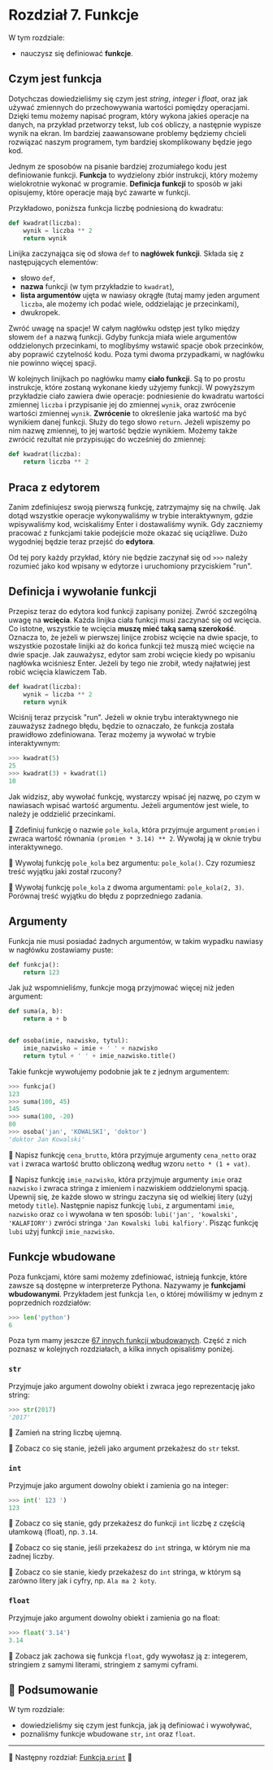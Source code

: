 # Rozdział 7. Funkcje

W tym rozdziale:

* nauczysz się definiować **funkcje**.


## Czym jest funkcja

Dotychczas dowiedzieliśmy się czym jest *string*, *integer* i *float*, oraz
jak używać zmiennych do przechowywania wartości pomiędzy operacjami.
Dzięki temu możemy napisać program, który wykona jakieś operacje na danych,
na przykład przetworzy tekst, lub coś obliczy, a następnie wypisze wynik
na ekran.  Im bardziej zaawansowane problemy będziemy chcieli rozwiązać
naszym programem, tym bardziej skomplikowany będzie jego kod.

Jednym ze sposobów na pisanie bardziej zrozumiałego kodu jest definiowanie
funkcji.  **Funkcja** to wydzielony zbiór instrukcji, który możemy
wielokrotnie wykonać w programie.  **Definicja funkcji** to sposób w jaki
opisujemy, które operacje mają być zawarte w funkcji.

Przykładowo, poniższa funkcja liczbę podniesioną do kwadratu:

```python
def kwadrat(liczba):
    wynik = liczba ** 2
    return wynik
```

Linijka zaczynająca się od słowa `def` to **nagłówek funkcji**.  Składa się
z następujących elementów:

* słowo `def`,
* **nazwa** funkcji (w tym przykładzie to `kwadrat`),
* **lista argumentów** ujęta w nawiasy okrągłe (tutaj mamy jeden argument
`liczba`, ale możemy ich podać wiele, oddzielając je przecinkami),
* dwukropek.

Zwróć uwagę na spacje! W całym nagłówku odstęp jest tylko między słowem
`def` a nazwą funkcji. Gdyby funkcja miała wiele argumentów oddzielonych
przecinkami, to moglibyśmy wstawić spacje obok przecinków, aby poprawić
czytelność kodu. Poza tymi dwoma przypadkami, w nagłówku nie powinno więcej
spacji.

W kolejnych linijkach po nagłówku mamy **ciało funkcji**.  Są to po prostu
instrukcje, które zostaną wykonane kiedy użyjemy funkcji.  W powyższym
przykładzie ciało zawiera dwie operacje: podniesienie do kwadratu wartości
zmiennej `liczba` i przypisanie jej do zmiennej `wynik`, oraz zwrócenie
wartości zmiennej `wynik`.  **Zwrócenie** to określenie jaka wartość ma
być wynikiem danej funkcji.  Służy do tego słowo `return`.  Jeżeli wpiszemy
po nim nazwę zmiennej, to jej wartość będzie wynikiem.  Możemy także
zwrócić rezultat nie przypisując do wcześniej do zmiennej:

```python
def kwadrat(liczba):
    return liczba ** 2
```


## Praca z edytorem

Zanim zdefiniujesz swoją pierwszą funkcję, zatrzymajmy się na chwilę.  Jak
dotąd wszystkie operacje wykonywaliśmy w trybie interaktywnym, gdzie
wpisywaliśmy kod, wciskaliśmy Enter i dostawaliśmy wynik.  Gdy zaczniemy
pracować z funkcjami takie podejście może okazać się uciążliwe.  Dużo
wygodniej będzie teraz przejść do **edytora**.

Od tej pory każdy przykład, który nie będzie zaczynał się od `>>>` należy
rozumieć jako kod wpisany w edytorze i uruchomiony przyciskiem "run".


## Definicja i wywołanie funkcji

Przepisz teraz do edytora kod funkcji zapisany poniżej.  Zwróć szczególną
uwagę na **wcięcia**.  Każda linijka ciała funkcji musi zaczynać się od
wcięcia.  Co istotne, wszystkie te wcięcia **muszę mieć taką samą
szerokość**.  Oznacza to, że jeżeli w pierwszej linijce zrobisz wcięcie
na dwie spacje, to wszystkie pozostałe linijki aż do końca funkcji też
muszą mieć wcięcie na dwie spacje.  Jak zauważysz, edytor sam zrobi
wcięcie kiedy po wpisaniu nagłówka wciśniesz Enter.  Jeżeli by tego nie
zrobił, wtedy najłatwiej jest robić wcięcia klawiczem Tab.

```python
def kwadrat(liczba):
    wynik = liczba ** 2
    return wynik
```

Wciśnij teraz przycisk "run".  Jeżeli w oknie trybu interaktywnego nie
zauważysz żadnego błędu, będzie to oznaczało, że funkcja została prawidłowo
zdefiniowana.  Teraz możemy ja wywołać w trybie interaktywnym:

```python
>>> kwadrat(5)
25
>>> kwadrat(3) + kwadrat(1)
10
```

Jak widzisz, aby wywołać funkcję, wystarczy wpisać jej nazwę, po czym
w nawiasach wpisać wartość argumentu.  Jeżeli argumentów jest wiele, to
należy je oddzielić przecinkami.

:snake: Zdefiniuj funkcję o nazwie `pole_kola`, która przyjmuje argument
`promien` i zwraca wartość równania `(promien * 3.14) ** 2`.  Wywołaj ją
w oknie trybu interaktywnego.

:snake: Wywołaj funkcję `pole_kola` bez argumentu: `pole_kola()`. Czy
rozumiesz treść wyjątku jaki został rzucony?

:snake: Wywołaj funkcję `pole_kola` z dwoma argumentami: `pole_kola(2, 3)`.
Porównaj treść wyjątku do błędu z poprzedniego zadania.


## Argumenty

Funkcja nie musi posiadać żadnych argumentów, w takim wypadku nawiasy
w nagłówku zostawiamy puste:

```python
def funkcja():
    return 123
```

Jak już wspomnieliśmy, funkcje mogą przyjmować więcej niż jeden argument:

```python
def suma(a, b):
    return a + b


def osoba(imie, nazwisko, tytul):
    imie_nazwisko = imie + ' ' + nazwisko
    return tytul + ' ' + imie_nazwisko.title()
```

Takie funkcje wywołujemy podobnie jak te z jednym argumentem:

```python
>>> funkcja()
123
>>> suma(100, 45)
145
>>> suma(100, -20)
80
>>> osoba('jan', 'KOWALSKI', 'doktor')
'doktor Jan Kowalski'
```

:snake: Napisz funkcję `cena_brutto`, która przyjmuje argumenty
`cena_netto` oraz `vat` i zwraca wartość brutto obliczoną według wzoru
`netto * (1 + vat)`.

:snake: Napisz funkcję `imie_nazwisko`, która przyjmuje argumenty `imie`
oraz `nazwisko` i zwraca stringa z imieniem i nazwiskiem oddzielonymi
spacją.  Upewnij się, że każde słowo w stringu zaczyna się od wielkiej
litery (użyj metody `title`).  Następnie napisz funkcję `lubi`,
z argumentami `imie`, `nazwisko` oraz `co` i wywołana w ten sposób:
`lubi('jan', 'kowalski', 'KALAFIORY')` zwróci stringa
`'Jan Kowalski lubi kalfiory'`.  Pisząc funkcję `lubi` użyj funkcji
`imie_nazwisko`.


## Funkcje wbudowane

Poza funkcjami, które sami możemy zdefiniować, istnieją funkcje, które
zawsze są dostępne w interpreterze Pythona.  Nazywamy je **funkcjami
wbudowanymi**.  Przykładem jest funkcja `len`, o której mówiliśmy w jednym
z poprzednich rozdziałów:

```python
>>> len('python')
6
```

Poza tym mamy jeszcze [67 innych funkcji wbudowanych](https://docs.python.org/3/library/functions.html).
Część z nich poznasz w kolejnych rozdziałach, a kilka innych opisaliśmy
poniżej.

### `str`

Przyjmuje jako argument dowolny obiekt i zwraca jego reprezentację jako
string:

```python
>>> str(2017)
'2017'
```

:snake: Zamień na string liczbę ujemną.

:snake: Zobacz co się stanie, jeżeli jako argument przekażesz do `str`
tekst.


### `int`

Przyjmuje jako argument dowolny obiekt i zamienia go na integer:

```python
>>> int(' 123 ')
123
```

:snake: Zobacz co się stanie, gdy przekażesz do funkcji `int` liczbę
z częścią ułamkową (float), np. `3.14`.

:snake: Zobacz co się stanie, jeśli przekażesz do `int` stringa, w którym
nie ma żadnej liczby.

:snake: Zobacz co sie stanie, kiedy przekażesz do `int` stringa, w którym
są zarówno litery jak i cyfry, np. `Ala ma 2 koty`.


### `float`

Przyjmuje jako argument dowolny obiekt i zamienia go na float:

```python
>>> float('3.14')
3.14
```

:snake: Zobacz jak zachowa się funkcja `float`, gdy wywołasz ją z:
integerem, stringiem z samymi literami, stringiem z samymi cyframi.


## :pushpin: Podsumowanie

W tym rozdziale:

* dowiedzieliśmy się czym jest funkcja, jak ją definiować i wywoływać,
* poznaliśmy funkcje wbudowane `str`, `int` oraz `float`.

---

:checkered_flag: Następny rozdział: [Funkcja `print`](./08_funkcja_print.md) :checkered_flag:
